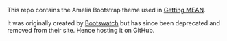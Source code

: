 This repo contains the Amelia Bootstrap theme used in [Getting MEAN](http://www.manning.com/sholmes/).

It was originally created by [Bootswatch](http://bootswatch.com/) but has since been deprecated and removed from their site. Hence hosting it on GitHub.